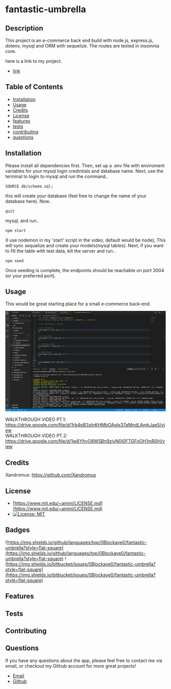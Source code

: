 # fantastic-umbrella

  ## Description 

  This project is an e-commerce back end build with node.js, express.js, dotenv, mysql and ORM with sequelize. The routes are tested in insomnia core.

  here is a link to my project.
  
  * [link](https://github.com/0Blockaye0/fantastic-umbrella)

  ## Table of Contents

  * [Installation](#installation)
  * [Usage](#usage)
  * [Credits](#credits)
  * [License](#license)
  * [features](#features)
  * [tests](#tests)
  * [contributing](#contributing)
  * [questions](#questions)
  

  ## Installation

  Please install all dependencies first. Then, set up a .env file with enviroment variables for your mysql login credintials and database name. Next, use the terminal to login to mysql and run the command.. <br>

    SOURCE db/schema.sql; 
  
  this will create your database (feel free to change the name of your database here). Now..<br>

    quit
  
  mysql, and run.. <br>
  
    npm start 
    
  (I use nodemon in my 'start' script in the video, default would be node), This will sync sequelize and create your models(mysql tables). Next, if you want to fill the table with test data, kill the server and run.. <br> 
  
    npm seed
  
  Once seeding is complete, the endpoints should be reachable on port 3004 (or your preferred port).   


  ## Usage

  This would be great starting place for a small e-commerce back-end.

  ![screenshot](/assets/images/E-Commerce_BackEnd_ScreenShot.png)

  WALKTHROUGH VIDEO PT.1: <br>
  https://drive.google.com/file/d/1rb4pB3xlnKHMbOAgIx37aMndLAmkJae5/view
  <br>
  WALKTHROUGH VIDEO PT.2: <br>
  https://drive.google.com/file/d/1w8YItyO8WSBn9ziyN0j0FTGFoOH1mR0H/view
  <br>



  ## Credits

  Xandromus: https://github.com/Xandromus


  ## License

  * [https://www.mit.edu/~amini/LICENSE.md](https://www.mit.edu/~amini/LICENSE.md)
  * [![License: MIT](https://img.shields.io/badge/License-MIT-yellow.svg)](https://opensource.org/licenses/MIT)

  ## Badges
  
  ![https://img.shields.io/github/languages/top/0Blockaye0/fantastic-umbrella?style=flat-square](https://img.shields.io/github/languages/top/0Blockaye0/fantastic-umbrella?style=flat-square) 
  ![https://img.shields.io/bitbucket/issues/0Blockaye0/fantastic-umbrella?style=flat-square](https://img.shields.io/bitbucket/issues/0Blockaye0/fantastic-umbrella?style=flat-square) 

  ## Features

  


  ## Tests

  


  ## Contributing

  


  ## Questions

  If you have any questions about the app, 
  please feel free to contact me via email, 
  or checkout my Github account for more 
  great projects! 

  * [Email](mailto:blake.austin.dev@gmail.com)
  * [Github](https://github.com/0Blockaye0)